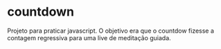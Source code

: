 # countdown
Projeto para praticar javascript. O objetivo era que o countdow fizesse a contagem regressiva para uma live de meditação guiada.
